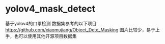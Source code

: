 # yolov4_mask_detect
基于yolov4的口罩检测
数据集参考的以下项目
https://github.com/xiaomujiang/Object_Dete_Masking
图片比较少，易于上手，也可以使用其他开源项目数据集
